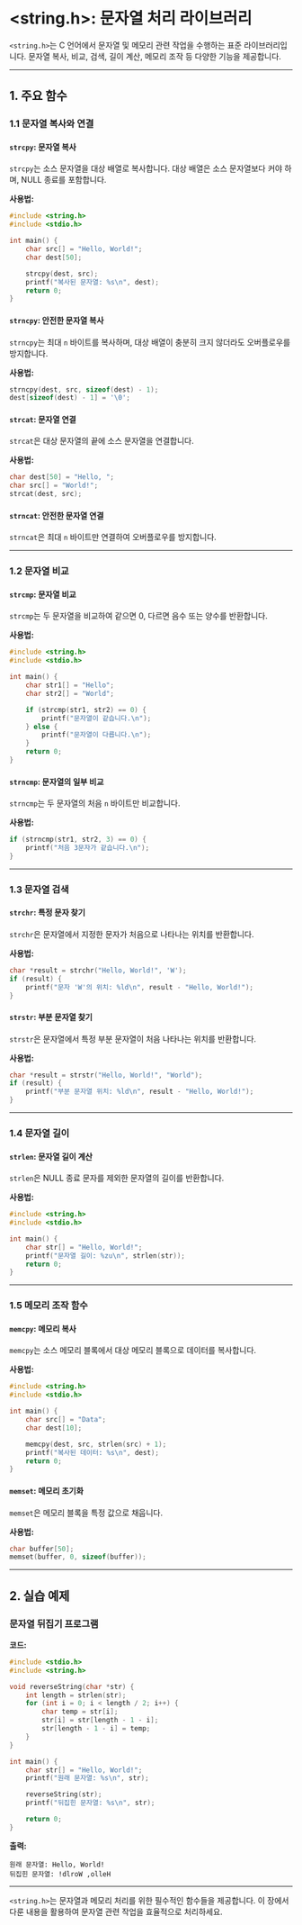 # <string.h>: 문자열 처리 라이브러리

`<string.h>`는 C 언어에서 문자열 및 메모리 관련 작업을 수행하는 표준 라이브러리입니다. 문자열 복사, 비교, 검색, 길이 계산, 메모리 조작 등 다양한 기능을 제공합니다.

---

## 1. 주요 함수

### 1.1 문자열 복사와 연결

#### `strcpy`: 문자열 복사
`strcpy`는 소스 문자열을 대상 배열로 복사합니다. 대상 배열은 소스 문자열보다 커야 하며, NULL 종료를 포함합니다.

**사용법:**
```c
#include <string.h>
#include <stdio.h>

int main() {
    char src[] = "Hello, World!";
    char dest[50];

    strcpy(dest, src);
    printf("복사된 문자열: %s\n", dest);
    return 0;
}
```

#### `strncpy`: 안전한 문자열 복사
`strncpy`는 최대 `n` 바이트를 복사하며, 대상 배열이 충분히 크지 않더라도 오버플로우를 방지합니다.

**사용법:**
```c
strncpy(dest, src, sizeof(dest) - 1);
dest[sizeof(dest) - 1] = '\0';
```

#### `strcat`: 문자열 연결
`strcat`은 대상 문자열의 끝에 소스 문자열을 연결합니다.

**사용법:**
```c
char dest[50] = "Hello, ";
char src[] = "World!";
strcat(dest, src);
```

#### `strncat`: 안전한 문자열 연결
`strncat`은 최대 `n` 바이트만 연결하여 오버플로우를 방지합니다.

---

### 1.2 문자열 비교

#### `strcmp`: 문자열 비교
`strcmp`는 두 문자열을 비교하여 같으면 0, 다르면 음수 또는 양수를 반환합니다.

**사용법:**
```c
#include <string.h>
#include <stdio.h>

int main() {
    char str1[] = "Hello";
    char str2[] = "World";

    if (strcmp(str1, str2) == 0) {
        printf("문자열이 같습니다.\n");
    } else {
        printf("문자열이 다릅니다.\n");
    }
    return 0;
}
```

#### `strncmp`: 문자열의 일부 비교
`strncmp`는 두 문자열의 처음 `n` 바이트만 비교합니다.

**사용법:**
```c
if (strncmp(str1, str2, 3) == 0) {
    printf("처음 3문자가 같습니다.\n");
}
```

---

### 1.3 문자열 검색

#### `strchr`: 특정 문자 찾기
`strchr`은 문자열에서 지정한 문자가 처음으로 나타나는 위치를 반환합니다.

**사용법:**
```c
char *result = strchr("Hello, World!", 'W');
if (result) {
    printf("문자 'W'의 위치: %ld\n", result - "Hello, World!");
}
```

#### `strstr`: 부분 문자열 찾기
`strstr`은 문자열에서 특정 부분 문자열이 처음 나타나는 위치를 반환합니다.

**사용법:**
```c
char *result = strstr("Hello, World!", "World");
if (result) {
    printf("부분 문자열 위치: %ld\n", result - "Hello, World!");
}
```

---

### 1.4 문자열 길이

#### `strlen`: 문자열 길이 계산
`strlen`은 NULL 종료 문자를 제외한 문자열의 길이를 반환합니다.

**사용법:**
```c
#include <string.h>
#include <stdio.h>

int main() {
    char str[] = "Hello, World!";
    printf("문자열 길이: %zu\n", strlen(str));
    return 0;
}
```

---

### 1.5 메모리 조작 함수

#### `memcpy`: 메모리 복사
`memcpy`는 소스 메모리 블록에서 대상 메모리 블록으로 데이터를 복사합니다.

**사용법:**
```c
#include <string.h>
#include <stdio.h>

int main() {
    char src[] = "Data";
    char dest[10];

    memcpy(dest, src, strlen(src) + 1);
    printf("복사된 데이터: %s\n", dest);
    return 0;
}
```

#### `memset`: 메모리 초기화
`memset`은 메모리 블록을 특정 값으로 채웁니다.

**사용법:**
```c
char buffer[50];
memset(buffer, 0, sizeof(buffer));
```

---

## 2. 실습 예제

### 문자열 뒤집기 프로그램
**코드:**
```c
#include <stdio.h>
#include <string.h>

void reverseString(char *str) {
    int length = strlen(str);
    for (int i = 0; i < length / 2; i++) {
        char temp = str[i];
        str[i] = str[length - 1 - i];
        str[length - 1 - i] = temp;
    }
}

int main() {
    char str[] = "Hello, World!";
    printf("원래 문자열: %s\n", str);

    reverseString(str);
    printf("뒤집힌 문자열: %s\n", str);

    return 0;
}
```

**출력:**
```
원래 문자열: Hello, World!
뒤집힌 문자열: !dlroW ,olleH
```

---

`<string.h>`는 문자열과 메모리 처리를 위한 필수적인 함수들을 제공합니다. 이 장에서 다룬 내용을 활용하여 문자열 관련 작업을 효율적으로 처리하세요.

